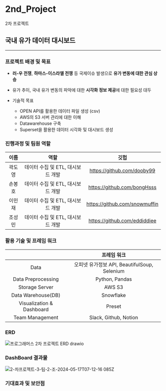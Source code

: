 # 2nd_Project
2차 프로젝트


## 국내 유가 데이터 대시보드
----------------------

### 프로젝트 배경 및 목표
- **러-우 전쟁**, **하마스-이스라엘 전쟁** 등 국제이슈 발생으로 **유가 변동에 대한 관심 상승**
- 유가 추이, 국내 유가 변동의 파악에 대한 **시각화 정보 제공**에 대한 필요성 대두

- 기술적 목표
    - OPEN API를 활용한 데이터 파일 생성 (csv)
    - AWS의 S3 서버 관리에 대한 이해
    - Datawarehouse 구축
    - Superset을 활용한 데이터 시각화 및 대시보드 생성
### 진행과정 및 팀원 역할

| 이름 | 역할 | 깃헙 |
| :---: | :---: | :---: |
| 곽도영 | 데이터 수집 및 ETL, 대시보드 개발 | https://github.com/dooby99 |
| 손봉호 | 데이터 수집 및 ETL, 대시보드 개발 | https://github.com/bongHsss |
| 이민재 | 데이터 수집 및 ETL, 대시보드 개발 | https://github.com/snowmuffin |
| 조성민 | 데이터 수집 및 ETL, 대시보드 개발 | https://github.com/eddiddiee |

### 활용 기술 및 프레임 워크
||프레임 워크|
|:---:|:---:|
|Data|오피넷 유가정보 API, BeautifulSoup, Selenium|
|Data Preprocessing|Python, Pandas|
|Storage Server|AWS S3|
|Data Warehouse(DB)|Snowflake|
|Visualization & Dashboard|Preset|
|Team Management|Slack, Github, Notion|

### ERD
![프로그래머스 2차 프로젝트 ERD drawio](https://github.com/Programmers-2nd-Project/2nd_Project/assets/166678994/6710bcde-2a83-4e78-b993-4f897ef47a66)

### DashBoard 결과물
![2-차프로젝트-3-팀-2-조-2024-05-17T07-12-16 085Z](https://github.com/Programmers-2nd-Project/2nd_Project/assets/77647785/3bcaf899-0066-430e-9456-8e7e1ff62c26)
### 기대효과 및 보안점
